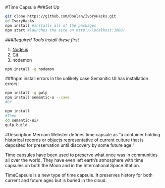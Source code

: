 #Time Capsule
###Set Up
```bash
git clone https://github.com/Doolan/IvoryHacks.git
cd IvoryHacks
npm install #installs all of the packages
npm start #launches the site on http://localhost:3000/
```
###_Required Tools_
_Install these first_

1. [Node.js](https://nodejs.org/en/)
2. [Git](https://desktop.github.com/)
3. nodemon
```bash
npm install -g nodemon
```

###npm install errors
In the unlikely case Semanitic UI has installation errors:
```bash
npm install -g gulp
npm install semantic-u --save 
#Or

npm install
#Then
cd semantic-ui/
gulp build
```

#Description
Merriam Webster defines time capsule as “a container holding historical records or objects representative of current culture that is deposited for preservation until discovery by some future age.”

Time capsules have been used to preserve what once was in communities all over the world. They have even left earth’s atmosphere with time capsules on both the Moon and in the International Space Station.

TimeCapsule is a new type of time capsule. It preserves history for both current and future ages but is buried in the cloud. 



